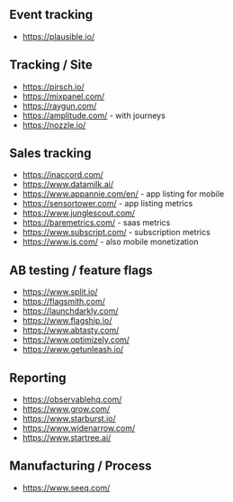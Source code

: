 

## Event tracking
* https://plausible.io/

## Tracking / Site
* https://pirsch.io/
* https://mixpanel.com/
* https://raygun.com/
* https://amplitude.com/ - with journeys
* https://nozzle.io/

## Sales tracking
* https://inaccord.com/
* https://www.datamilk.ai/
* https://www.appannie.com/en/ - app listing for mobile
* https://sensortower.com/ - app listing metrics
* https://www.junglescout.com/
* https://baremetrics.com/ - saas metrics
* https://www.subscript.com/ - subscription metrics
* https://www.is.com/ - also mobile monetization


## AB testing / feature flags
* https://www.split.io/
* https://flagsmith.com/
* https://launchdarkly.com/
* https://www.flagship.io/
* https://www.abtasty.com/
* https://www.optimizely.com/
* https://www.getunleash.io/

## Reporting 
* https://observablehq.com/
* https://www.grow.com/
* https://www.starburst.io/
* https://www.widenarrow.com/
* https://www.startree.ai/

## Manufacturing / Process
* https://www.seeq.com/